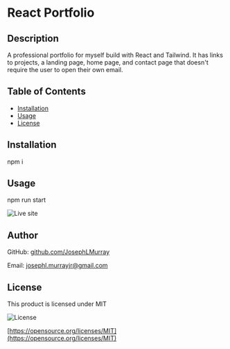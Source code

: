 # React Portfolio

## Description

A professional portfolio for myself build with React and Tailwind. It has links to projects, a landing page, home page, and contact page that doesn't require the user to open their own email.

## Table of Contents

- [Installation](#installation)
- [Usage](#usage)
- [License](#license)

## Installation

npm i

## Usage

npm run start

![Live site](https://josephlmurray.github.io/ReactPortfolio/)

## Author

GitHub: [github.com/JosephLMurray](github.com/JosephLMurray)

Email: [josephl.murrayjr@gmail.com](josephl.murrayjr@gmail.com)

## License

This product is licensed under MIT

![License](https://img.shields.io/badge/License-MIT-blue.svg)

[https://opensource.org/licenses/MIT](https://opensource.org/licenses/MIT)
